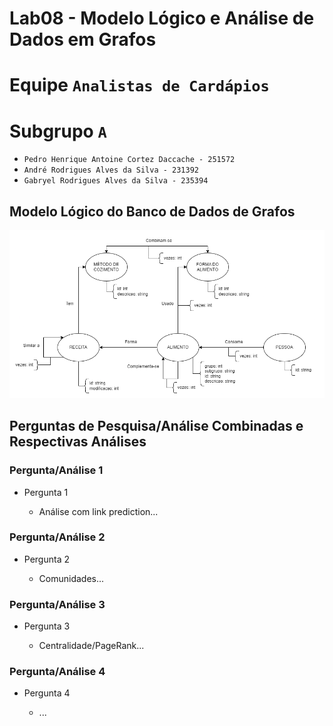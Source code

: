 
# Lab08 - Modelo Lógico e Análise de Dados em Grafos

# Equipe `Analistas de Cardápios`

# Subgrupo `A`
* `Pedro Henrique Antoine Cortez Daccache - 251572`
* `André Rodrigues Alves da Silva - 231392`
* `Gabryel Rodrigues Alves da Silva - 235394`

## Modelo Lógico do Banco de Dados de Grafos
![Modelo Lógico de Grafos](images/modelo-logico-grafos.png)

## Perguntas de Pesquisa/Análise Combinadas e Respectivas Análises

### Pergunta/Análise 1
* Pergunta 1

   * Análise com link prediction...

### Pergunta/Análise 2
* Pergunta 2

   * Comunidades...

### Pergunta/Análise 3
* Pergunta 3

   * Centralidade/PageRank...

### Pergunta/Análise 4
* Pergunta 4

   * ...